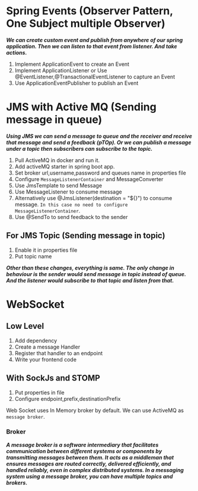 # Spring Events (Observer Pattern, One Subject multiple Observer)

***We can create custom event and publish from anywhere of our spring application. Then we can listen to that
event from listener. And take actions.***

1. Implement ApplicationEvent to create an Event
2. Implement ApplicationListener or Use @EventListener,@TransactionalEventListener to capture an Event
3. Use ApplicationEventPublisher to publish an Event

# JMS with Active MQ (Sending message in queue)

***Using JMS we can send a message to queue and the receiver and receive that message and send a feedback (pTOp).
Or we can publish a message under a topic then subscribers can subscribe to the topic.***

1. Pull ActiveMQ in docker and run it.
2. Add activeMQ starter in spring boot app.
3. Set broker url,username,password and queues name in properties file
4. Configure `MessageListenerContainer` and MessageConverter
5. Use JmsTemplate to send Message
6. Use MessageListener to consume message
7. Alternatively use @JmsListener(destination = "${}") to consume message.
   `In this case no need to configure MessageListenerContainer`.
8. Use @SendTo to send feedback to the sender

## For JMS Topic (Sending message in topic)

1. Enable it in properties file
2. Put topic name

***Other than these changes, everything is same. The only change in behaviour is the sender would send message in topic
instead of queue. And the listener
would subscribe to that topic and listen from that.***

# WebSocket

## Low Level

1. Add dependency
2. Create a message Handler
3. Register that handler to an endpoint
4. Write your frontend code

## With SockJs and STOMP

1. Put properties in file
2. Configure endpoint,prefix,destinationPrefix

Web Socket uses In Memory broker by default. We can use ActiveMQ as `message broker`.

### Broker

***A message broker is a software intermediary that facilitates communication between different systems or components by
transmitting messages between them. It acts as a middleman that ensures messages are routed correctly, delivered
efficiently, and handled reliably, even in complex distributed systems. In a messaging system using a message broker, you can have multiple topics and brokers.***